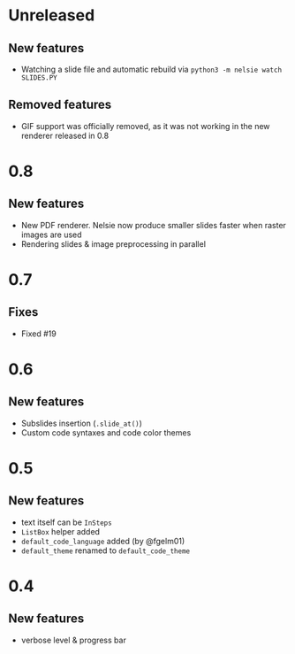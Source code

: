 # Unreleased

## New features

* Watching a slide file and automatic rebuild via `python3 -m nelsie watch SLIDES.PY`

## Removed features

* GIF support was officially removed, as it was not working in the new renderer released in 0.8


# 0.8

## New features

* New PDF renderer. Nelsie now produce smaller slides faster when raster images are used
* Rendering slides & image preprocessing in parallel


# 0.7

## Fixes

* Fixed #19


# 0.6

## New features

* Subslides insertion (`.slide_at()`)
* Custom code syntaxes and code color themes


# 0.5

## New features

* text itself can be `InSteps`
* `ListBox` helper added
* `default_code_language` added (by @fgelm01)
* `default_theme` renamed to `default_code_theme`


# 0.4

## New features

* verbose level & progress bar
